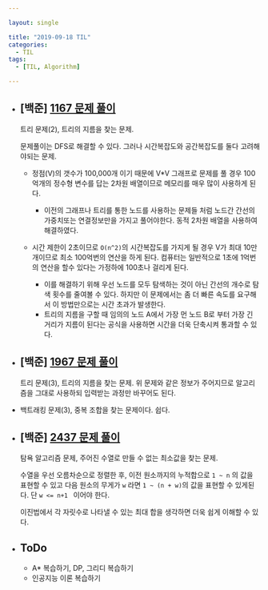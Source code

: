 ```yaml
---

layout: single

title: "2019-09-18 TIL"
categories:
  - TIL
tags:
  - [TIL, Algorithm]

---
```


- ## [백준] [1167 문제 풀이](https://github.com/JangHyeonJun/Algorithm/blob/master/Algorithms/1167.cpp)

  트리 문제(2), 트리의 지름을 찾는 문제. 

    문제풀이는 DFS로 해결할 수 있다. 그러나 시간복잡도와 공간복잡도를 둘다 고려해야되는 문제.

  - 정점(V)의 갯수가 100,000개 이기 때문에 V*V 그래프로 문제를 풀 경우 100억개의 정수형 변수를 답는 2차원 배열이므로 메모리를 매우 많이 사용하게 된다.

    - 이전의 그래프나 트리를 통한 노드를 사용하는 문제들 처럼 노드간 간선의 가중치또는 연결정보만을 가지고 풀어야한다. 동적 2차원 배열을 사용하여 해결하였다.

  - 시간 제한이 2초이므로 `O(n^2)`의 시간복잡도를 가지게 될 경우 V가 최대 10만개이므로 최소 100억번의 연산을 하게 된다. 컴퓨터는 일반적으로 1초에 1억번의 연산을 할수 있다는 가정하에 100초나 걸리게 된다.

    - 이를 해결하기 위해 우선 노드를 모두 탐색하는 것이 아닌 간선의 개수로 탐색 횟수를 줄여볼 수 있다. 하지만 이 문제에서는 좀 더 빠른 속도를 요구해서 이 방법만으로는 시간 초과가 발생한다.
    - 트리의 지름을 구할 때 임의의 노드 A에서 가장 먼 노드 B로 부터 가장 긴 거리가 지름이 된다는 공식을 사용하면 시간을 더욱 단축시켜 통과할 수 있다.

    

- ## [백준] [1967 문제 풀이](https://github.com/JangHyeonJun/Algorithm/blob/master/Algorithms/1967.cpp)

  트리 문제(3), 트리의 지름을 찾는 문제. 위 문제와 같은 정보가 주어지므로 알고리즘을 그대로 사용하되 입력받는 과정만 바꾸어도 된다.
  
- 백트래킹 문제(3), 중복 조합을 찾는 문제이다. 쉽다.

- ## [백준] [2437 문제 풀이](https://github.com/JangHyeonJun/Algorithm/blob/master/Algorithms/2437.cpp)

  탐욕 알고리즘 문제, 주어진 수열로 만들 수 없는 최소값을 찾는 문제.
  
    수열을 우선 오름차순으로 정렬한 후, 이전 원소까지의 누적합으로 `1 ~ n` 의 값을 표현할 수 있고 다음 원소의 무게가 `w` 라면 `1 ~ (n + w)`의 값을 표현할 수 있게된다. 단 `w <= n+1 ` 이어야 한다.
  
    이진법에서 각 자릿수로 나타낼 수 있는 최대 합을 생각하면 더욱 쉽게 이해할 수 있다.
  
  
  
- ## ToDo

  - A* 복습하기, DP, 그리디 복습하기
  - 인공지능 이론 복습하기


